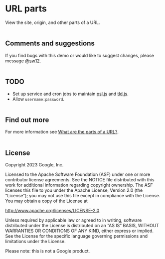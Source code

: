 # URL parts

View the site, origin, and other parts of a URL.
<br><br>

## Comments and suggestions

If you find bugs with this demo or would like to suggest changes, please message [@sw12](https//twitter.com/sw12).
<br><br>

## TODO

* Set up service and cron jobs to maintain [psl.js](https://glitch.com/edit/#!/url-parts?path=js%2Fpsl.js) 
and [tld.js](https://glitch.com/edit/#!/url-parts?path=js%2Ftld.js).
* Allow `username:password`.
<br><br>

## Find out more

For more information see [What are the parts of a URL?](https://web.dev/url).
<br><br>

## License

Copyright 2023 Google, Inc.

Licensed to the Apache Software Foundation (ASF) under one or more contributor license agreements. See the NOTICE file distributed with this work for additional information regarding copyright ownership. The ASF licenses this file to you under the Apache License, Version 2.0 (the “License”); you may not use this file except in compliance with the License. You may obtain a copy of the License at

http://www.apache.org/licenses/LICENSE-2.0

Unless required by applicable law or agreed to in writing, software distributed under the License is distributed on an “AS IS” BASIS, WITHOUT WARRANTIES OR CONDITIONS OF ANY KIND, either express or implied. See the License for the specific language governing permissions and limitations under the License.

Please note: this is not a Google product.
